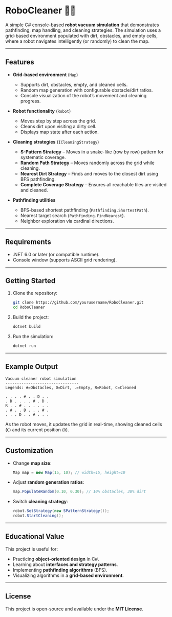 # RoboCleaner 🧹🤖

A simple C# console-based **robot vacuum simulation** that demonstrates pathfinding, map handling, and cleaning strategies. The simulation uses a grid-based environment populated with dirt, obstacles, and empty cells, where a robot navigates intelligently (or randomly) to clean the map.

---

## Features

* **Grid-based environment** (`Map`)

  * Supports dirt, obstacles, empty, and cleaned cells.
  * Random map generation with configurable obstacle/dirt ratios.
  * Console visualization of the robot’s movement and cleaning progress.

* **Robot functionality** (`Robot`)

  * Moves step by step across the grid.
  * Cleans dirt upon visiting a dirty cell.
  * Displays map state after each action.

* **Cleaning strategies** (`ICleaningStrategy`)

  * **S-Pattern Strategy** – Moves in a snake-like (row by row) pattern for systematic coverage.
  * **Random Path Strategy** – Moves randomly across the grid while cleaning.
  * **Nearest Dirt Strategy** – Finds and moves to the closest dirt using BFS pathfinding.
  * **Complete Coverage Strategy** – Ensures all reachable tiles are visited and cleaned.

* **Pathfinding utilities**

  * BFS-based shortest pathfinding (`Pathfinding.ShortestPath`).
  * Nearest target search (`Pathfinding.FindNearest`).
  * Neighbor exploration via cardinal directions.

---

## Requirements

* .NET 6.0 or later (or compatible runtime).
* Console window (supports ASCII grid rendering).

---

## Getting Started

1. Clone the repository:

   ```bash
   git clone https://github.com/yourusername/RoboCleaner.git
   cd RoboCleaner
   ```

2. Build the project:

   ```bash
   dotnet build
   ```

3. Run the simulation:

   ```bash
   dotnet run
   ```

---

## Example Output

```
Vacuum cleaner robot simulation
--------------------------------
Legends: #=Obstacles, D=Dirt, .=Empty, R=Robot, C=Cleaned

. . . . # . . D . .
. D . . . . # . D .
R . . # . . . . . .
. # . . D . . . # .
. . . D . . # . . .
```

As the robot moves, it updates the grid in real-time, showing cleaned cells (`C`) and its current position (`R`).

---

## Customization

* Change **map size**:

  ```csharp
  Map map = new Map(15, 10); // width=15, height=10
  ```

* Adjust **random generation ratios**:

  ```csharp
  map.PopulateRandom(0.10, 0.30); // 10% obstacles, 30% dirt
  ```

* Switch **cleaning strategy**:

  ```csharp
  robot.SetStrategy(new SPatternStrategy());
  robot.StartCleaning();
  ```

---

## Educational Value

This project is useful for:

* Practicing **object-oriented design** in C#.
* Learning about **interfaces and strategy patterns**.
* Implementing **pathfinding algorithms** (BFS).
* Visualizing algorithms in a **grid-based environment**.

---

## License

This project is open-source and available under the **MIT License**.

